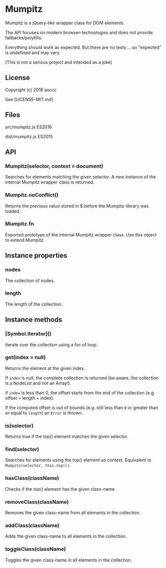 Mumpitz
=======

Mumpitz is a jQuery-like wrapper class for DOM elements.

The API focuses on modern browser-technologies and does not provide fallbacks/polyfills.

Everything should work as expected. But there are no tests ... so "expected" is undefined and may vary.

(This is not a serious project and intended as a joke)

## License

Copyright (c) 2018 asccc

See [LICENSE-MIT.md]


## Files

src/mumpitz.js ES2016

dist/mumpitz.js ES2015


## API

### Mumpitz(selector, context = document)

Searches for elements matching the given selector.
A new instance of the internal Mumpitz wrapper class is returned.

### Mumpitz.noConflict()

Returns the previous value stored in $ before the Mumpitz-library was loaded.

### Mumpitz.fn

Exported prototype of the internal Mumpitz wrapper class.
Use this object to extend Mumpitz.

## Instance properties

### nodes

The collection of nodes.

### length

The length of the collection.

## Instance methods

### \[Symbol.iterator\]()

Iterate over the collection using a for-of loop.

### get(index = null)

Returns the element at the given index.

If `index` is null, the complete collection is returned (be aware, the collection is a NodeList and not an Array!).

if `index` is less than 0, the offset starts from the end of the collection (e.g. offset = length + index).

If the computed offset is out of bounds (e.g. still less than `0` or greater than or equal to `length`) an `Error` is thrown.

### is(selector)

Returns true if the top() element matches the given selector.

### find(selector)

Searches for elements using the top() element as context. Equivalent to `Mumpitz(selector, this.top())`.

### hasClass(className)

Checks if the top() element has the given class-name.

### removeClass(className)

Removes the given class-name from all elements in the collection.

### addClass(className)

Adds the given class-name to all elements in the collection.

### toggleClass(className)

Toggles the given class-name in all elements in the collection.

